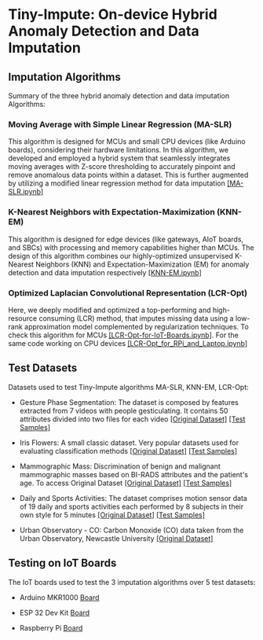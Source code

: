 # Tiny-Impute: On-device Hybrid Anomaly Detection and Data Imputation



## Imputation Algorithms

Summary of the three hybrid anomaly detection and data imputation Algorithms:

### Moving Average with Simple Linear Regression (MA-SLR)

This algorithm is designed for MCUs and small CPU devices (like Arduino boards), considering their hardware limitations. In this algorithm, we developed and employed a hybrid system that seamlessly integrates moving averages with Z-score thresholding to accurately pinpoint and remove anomalous data points within a dataset. This is further augmented by utilizing a modified linear regression method for data imputation [[MA-SLR.ipynb]](Imputation_Algorithms/MA-SLR.ipynb)

### K-Nearest Neighbors with Expectation-Maximization (KNN-EM)

This algorithm is designed for edge devices (like gateways, AIoT boards, and SBCs) with processing and memory capabilities higher than MCUs. The design of this algorithm combines our highly-optimized unsupervised K-Nearest Neighbors (KNN) and Expectation-Maximization (EM) for anomaly detection and data imputation respectively [[KNN-EM.ipynb]](Imputation_Algorithms/KNN-EM.ipynb)

### Optimized Laplacian Convolutional Representation (LCR-Opt)

Here, we deeply modified and optimized a top-performing and high-resource consuming (LCR) method, that imputes missing data using a low-rank approximation model complemented by regularization techniques. To check this algorithm for MCUs [[LCR-Opt-for-IoT-Boards.ipynb]](Imputation_Algorithms/LCR-Opt-for-IoT-Boards.ipynb). For the same code working on CPU devices [[LCR-Opt_for_RPi_and_Laptop.ipynb]](Imputation_Algorithms/LCR-Opt_for_RPi_and_Laptop.ipynb)

## Test Datasets

Datasets used to test Tiny-Impute algorithms MA-SLR, KNN-EM, LCR-Opt:

- Gesture Phase Segmentation: The dataset is composed by features extracted from 7 videos with people gesticulating. It contains 50 attributes divided into two files for each video [[Original Dataset]](https://archive.ics.uci.edu/dataset/302/gesture+phase+segmentation) [[Test Samples]](Datasets_Sample/Gesture_Phase_Segmentation_Sample.csv)

- Iris Flowers: A small classic dataset. Very popular datasets used for evaluating classification methods [[Original Dataset]](https://archive.ics.uci.edu/dataset/53/iris) [[Test Samples]](Datasets_Sample/Iris_Flowers_Sample.csv)

- Mammographic Mass: Discrimination of benign and malignant mammographic masses based on BI-RADS attributes and the patient's age. To access Original Dataset [[Original Dataset]](https://archive.ics.uci.edu/dataset/161/mammographic+mass) [[Test Samples]](Datasets_Sample/Mammographic_Mass_Sample.csv)

- Daily and Sports Activities: The dataset comprises motion sensor data of 19 daily and sports activities each performed by 8 subjects in their own style for 5 minutes [[Original Dataset]](https://archive.ics.uci.edu/dataset/256/daily+and+sports+activities) [[Test Samples]](Datasets_Sample/Daily_Sports_Activities_Sample.csv)

- Urban Observatory - CO: Carbon Monoxide (CO) data taken from the Urban Observatory, Newcastle University [[Original Dataset]](https://data.ncl.ac.uk/collections/Urban_Observatory_Data_Newcastle/5059913)

## Testing on IoT Boards

The IoT boards used to test the 3 imputation algorithms over 5 test datasets:

- Arduino MKR1000 [Board]()

- ESP 32 Dev Kit [Board]()

- Raspberry Pi [Board]()

## 
